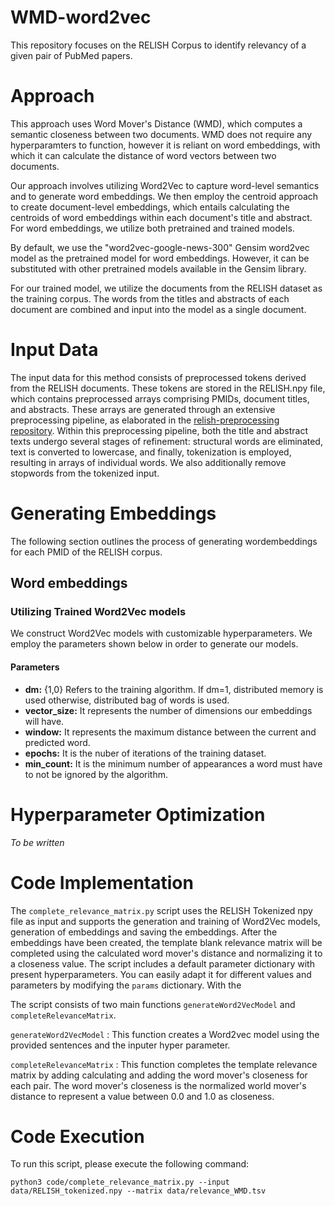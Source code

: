 # WMD-word2vec
This repository focuses on the RELISH Corpus to identify relevancy of a given pair of PubMed papers.

# Approach
This approach uses Word Mover's Distance (WMD), which computes a semantic closeness between two documents. WMD does not require any hyperparamters to function, however it is reliant on word embeddings, with which it can calculate the distance of word vectors between two documents.

Our approach involves utilizing Word2Vec to capture word-level semantics and to generate word embeddings. We then employ the centroid approach to create document-level embeddings, which entails calculating the centroids of word embeddings within each document's title and abstract. For word embeddings, we utilize both pretrained and trained models.

By default, we use the "word2vec-google-news-300" Gensim word2vec model as the pretrained model for word embeddings. However, it can be substituted with other pretrained models available in the Gensim library.

For our trained model, we utilize the documents from the RELISH dataset as the training corpus. The words from the titles and abstracts of each document are combined and input into the model as a single document.

# Input Data
The input data for this method consists of preprocessed tokens derived from the RELISH documents. These tokens are stored in the RELISH.npy file, which contains preprocessed arrays comprising PMIDs, document titles, and abstracts. These arrays are generated through an extensive preprocessing pipeline, as elaborated in the [relish-preprocessing repository](https://github.com/zbmed-semtec/relish-preprocessing). Within this preprocessing pipeline, both the title and abstract texts undergo several stages of refinement: structural words are eliminated, text is converted to lowercase, and finally, tokenization is employed, resulting in arrays of individual words. We also additionally remove stopwords from the tokenized input.

# Generating Embeddings
The following section outlines the process of generating wordembeddings for each PMID of the RELISH corpus.

## Word embeddings

### Utilizing Trained Word2Vec models
We construct Word2Vec models with customizable hyperparameters. We employ the parameters shown below in order to generate our models.
#### Parameters

+ **dm:** {1,0} Refers to the training algorithm. If dm=1, distributed memory is used otherwise, distributed bag of words is used.
+ **vector_size:** It represents the number of dimensions our embeddings will have.
+ **window:** It represents the maximum distance between the current and predicted word.
+ **epochs:** It is the nuber of iterations of the training dataset.
+ **min_count:** It is the minimum number of appearances a word must have to not be ignored by the algorithm.

# Hyperparameter Optimization
*To be written*

# Code Implementation
The `complete_relevance_matrix.py` script uses the RELISH Tokenized npy file as input and supports the generation and training of Word2Vec models, generation of embeddings and saving the embeddings. After the embeddings have been created, the template blank relevance matrix will be completed using the calculated word mover's distance and normalizing it to a closeness value. The script includes a default parameter dictionary with present hyperparameters. You can easily adapt it for different values and parameters by modifying the `params` dictionary. With the

The script consists of two main functions `generateWord2VecModel` and `completeRelevanceMatrix`.

`generateWord2VecModel` : This function creates a Word2vec model using the provided sentences and the inputer hyper parameter.

`completeRelevanceMatrix` :  This function completes the template relevance matrix by adding calculating and adding the word mover's closeness for each pair. The word mover's closeness is the normalized world mover's distance to represent a value between 0.0 and 1.0 as closeness.

# Code Execution

To run this script, please execute the following command:

`python3 code/complete_relevance_matrix.py --input data/RELISH_tokenized.npy --matrix data/relevance_WMD.tsv`